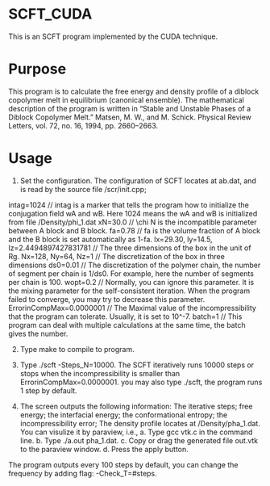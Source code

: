 # SCFT_CUDA
This is an SCFT program implemented by the CUDA technique.

# Purpose
This program is to calculate the free energy and density profile of a diblock copolymer melt in equilibrium (canonical ensemble). The mathematical description of the program is written in “Stable and Unstable Phases of a Diblock Copolymer Melt.”
Matsen, M. W., and M. Schick. Physical Review Letters, vol. 72, no. 16, 1994, pp. 2660–2663.

# Usage
1. Set the configuration.
The configuration of SCFT locates at ab.dat, and is read by the source file /scr/init.cpp;

intag=1024    // intag is a marker that tells the program how to initialize the conjugation field wA and wB. Here 1024 means the wA and wB is initialized from file /Density/phi_1.dat
xN=30.0 // \chi N is the incompatible parameter between A block and B block.
fa=0.78  // fa is the volume fraction of A block and the B block is set automatically as 1-fa.
lx=29.30, ly=14.5,  lz=2.4494897427831781 //  The three dimensions of the box in the unit of Rg.
Nx=128, Ny=64, Nz=1  // The discretization of the box in three dimensions
ds0=0.01   // The discretization of the polymer chain, the number of segment per chain is 1/ds0. For example, here the number of segments per chain is 100.
wopt=0.2   // Normally, you can ignore this parameter. It is the mixing parameter for the self-consistent iteration. When the program failed to converge, you may try to decrease this parameter.
ErrorinCompMax=0.0000001 // The Maximal value of the incompressibility that the program can tolerate. Usually, it is set to 10^-7.
batch=1 // This program can deal with multiple calculations at the same time, the batch gives the number.

2. Type make to compile to program.

3. Type ./scft -Steps_N=10000. The SCFT iteratively runs 10000 steps or stops when the incompressibility is smaller than ErrorinCompMax=0.0000001. 
you may also type ./scft, the program runs 1 step by default.

4. The screen outputs the following information:
The iterative steps; free energy; the interfacial energy; the conformational entropy; the incompressibility error;
The density profile locates at /Density/pha_1.dat. You can visulize it by paraview, i.e.,
a. Type gcc vtk.c in the command line.
b. Type ./a.out pha_1.dat.
c. Copy or drag the generated file out.vtk to the paraview window.
d. Press the apply button.

The program outputs every 100 steps by default, you can change the frequency by adding flag: -Check_T=#steps.


